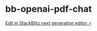 # bb-openai-pdf-chat

[Edit in StackBlitz next generation editor ⚡️](https://stackblitz.com/~/github.com/WeAreCode045/bb-openai-pdf-chat)